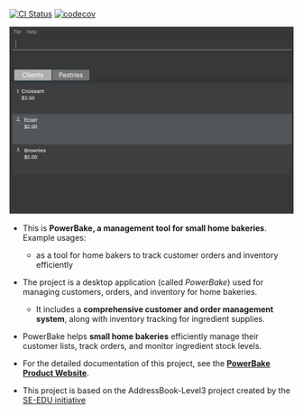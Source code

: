 [![CI Status](https://github.com/AY2425S2-CS2103T-F13-2/tp/actions/workflows/gradle.yml/badge.svg)](https://github.com/AY2425S2-CS2103T-F13-2/tp/actions/)
[![codecov](https://codecov.io/gh/AY2425S2-CS2103T-F13-2/tp/graph/badge.svg)](https://codecov.io/gh/AY2425S2-CS2103T-F13-2/tp)

![Ui](docs/images/Ui.png)

- This is **PowerBake, a management tool for small home bakeries**.<br>
  Example usages:
  - as a tool for home bakers to track customer orders and inventory efficiently
- The project is a desktop application (called _PowerBake_) used for managing customers, orders, and inventory for home bakeries.
  - It includes a **comprehensive customer and order management system**, along with inventory tracking for ingredient supplies.
- PowerBake helps **small home bakeries** efficiently manage their customer lists, track orders, and monitor ingredient stock levels.
- For the detailed documentation of this project, see the **[PowerBake Product Website](https://ay2425s2-cs2103t-f13-2.github.io/tp/)**.

- This project is based on the AddressBook-Level3 project created by the [SE-EDU initiative](https://se-education.org)

